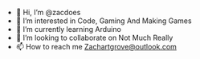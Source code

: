 - 👋 Hi, I’m @zacdoes
- 👀 I’m interested in Code, Gaming And Making Games
- 🌱 I’m currently learning Arduino
- 💞️ I’m looking to collaborate on Not Much Really
- 📫 How to reach me Zachartgrove@outlook.com

<!---
zacdoes/zacdoes is a ✨ special ✨ repository because its `README.md` (this file) appears on your GitHub profile.
You can click the Preview link to take a look at your changes.
--->
